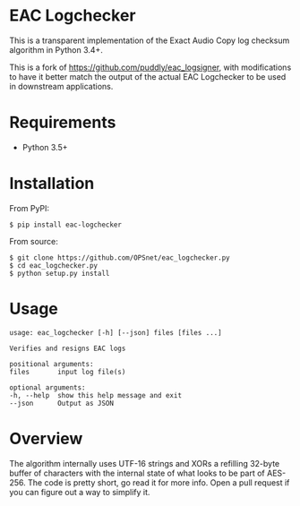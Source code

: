 # EAC Logchecker

This is a transparent implementation of the Exact Audio Copy log checksum algorithm in Python 3.4+.

This is a fork of https://github.com/puddly/eac_logsigner, with modifications to have it
better match the output of the actual EAC Logchecker to be used in downstream applications.

# Requirements

* Python 3.5+

# Installation

From PyPI:

    $ pip install eac-logchecker

From source:

    $ git clone https://github.com/OPSnet/eac_logchecker.py
    $ cd eac_logchecker.py
    $ python setup.py install

# Usage

    usage: eac_logchecker [-h] [--json] files [files ...]

    Verifies and resigns EAC logs

    positional arguments:
    files       input log file(s)

    optional arguments:
    -h, --help  show this help message and exit
    --json      Output as JSON


# Overview

The algorithm internally uses UTF-16 strings and XORs a refilling 32-byte buffer of characters with the internal state of what looks to be part of AES-256. The code is pretty short, go read it for more info. Open a pull request if you can figure out a way to simplify it.
